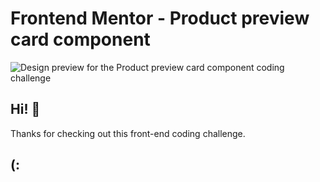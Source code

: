 # Frontend Mentor - Product preview card component

![Design preview for the Product preview card component coding challenge](./design/desktop-preview.jpg)

## Hi! 👋

Thanks for checking out this front-end coding challenge.

## (: ##